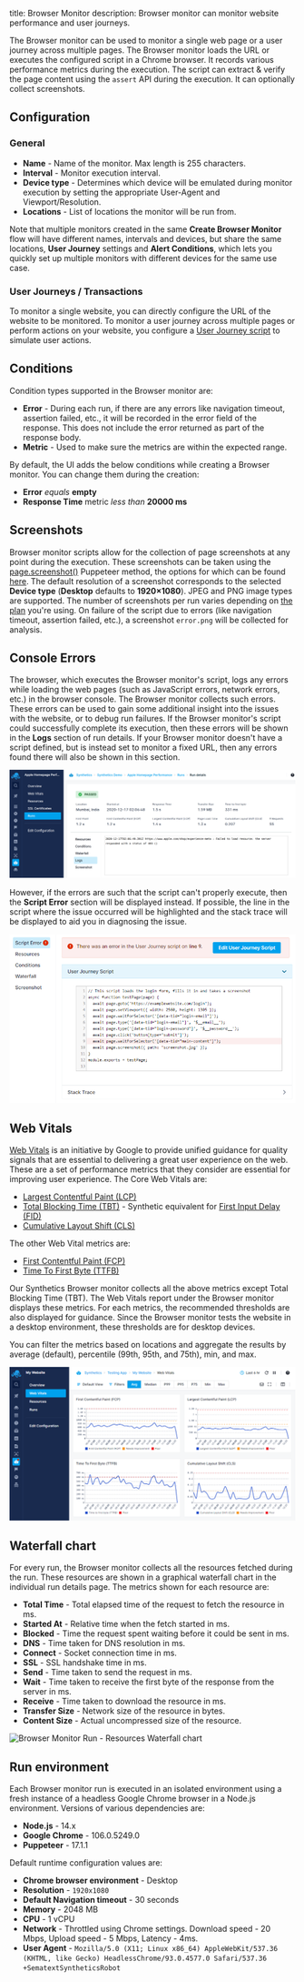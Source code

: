 title: Browser Monitor
description: Browser monitor can monitor website performance and user journeys.

The Browser monitor can be used to monitor a single web page or a user journey across multiple pages. The Browser monitor loads the URL or executes the configured script in a Chrome browser. It records various performance metrics during the execution. The script can extract & verify the page content using the `assert` API during the execution. It can optionally collect screenshots.

## Configuration

### General

* **Name** - Name of the monitor. Max length is 255 characters.
* **Interval** - Monitor execution interval.
* **Device type** - Determines which device will be emulated during monitor execution by setting the appropriate User-Agent and Viewport/Resolution.
* **Locations** - List of locations the monitor will be run from.

Note that multiple monitors created in the same **Create Browser Monitor** flow will have different names, intervals and devices, but share the same locations, **User Journey** settings and **Alert Conditions**, which lets you quickly set up multiple monitors with different devices for the same use case.

### User Journeys / Transactions

To monitor a single website, you can directly configure the URL of the website to be monitored. To monitor a user journey across multiple pages or perform actions on your website, you configure a [User Journey script](./user-journey-scripts.md) to simulate user actions.

## Conditions

Condition types supported in the Browser monitor are:

* **Error** - During each run, if there are any errors like navigation timeout, assertion failed, etc., it will be recorded in the error field of the response. This does not include the error returned as part of the response body. 
* **Metric** - Used to make sure the metrics are within the expected range. 

By default, the UI adds the below conditions while creating a Browser monitor. You can change them during the creation:

* **Error** *equals* **empty**
* **Response Time** metric *less than* **20000 ms**

## Screenshots

Browser monitor scripts allow for the collection of page screenshots at any point during the execution. These screenshots can be taken using the [page.screenshot()](https://github.com/puppeteer/puppeteer/blob/main/docs/api/puppeteer.page.screenshot.md) Puppeteer method, the options for which can be found [here](https://github.com/puppeteer/puppeteer/blob/main/docs/api/puppeteer.screenshotoptions.md). The default resolution of a screenshot corresponds to the selected **Device type** (**Desktop** defaults to **1920&times;1080**). JPEG and PNG image types are supported. The number of screenshots per run varies depending on [the plan](https://sematext.com/pricing/#synthetics) you're using. On failure of the script due to errors (like navigation timeout, assertion failed, etc.), a screenshot `error.png` will be collected for analysis.

## Console Errors

The browser, which executes the Browser monitor's script, logs any errors while loading the web pages (such as JavaScript errors, network errors, etc.) in the browser console. The Browser monitor collects such errors. These errors can be used to gain some additional insight into the issues with the website, or to debug run failures. If the Browser monitor's script could successfully complete its execution, then these errors will be shown in the **Logs** section of run details. If your Browser monitor doesn't have a script defined, but is instead set to monitor a fixed URL, then any errors found there will also be shown in this section.

![Browser monitor console logs](../images/synthetics/browser-monitor-logs.png)

However, if the errors are such that the script can't properly execute, then the **Script Error** section will be displayed instead. If possible, the line in the script where the issue occurred will be highlighted and the stack trace will be displayed to aid you in diagnosing the issue.

![Browser monitor script error](../images/synthetics/browser-monitor-script-error.png)

## Web Vitals

[Web Vitals](https://web.dev/vitals/) is an initiative by Google to provide unified guidance for quality signals that are essential to delivering a great user experience on the web. These are a set of performance metrics that they consider are essential for improving user experience. The Core Web Vitals are:

* [Largest Contentful Paint (LCP)](https://web.dev/lcp/)
* [Total Blocking Time (TBT)](https://web.dev/tbt/) - Synthetic equivalent for [First Input Delay (FID)](https://web.dev/fid/)
* [Cumulative Layout Shift (CLS)](https://web.dev/cls/)

The other Web Vital metrics are:

* [First Contentful Paint (FCP)](https://web.dev/fcp/)
* [Time To First Byte (TTFB)](https://web.dev/time-to-first-byte/)

Our Synthetics Browser monitor collects all the above metrics except Total Blocking Time (TBT). The Web Vitals report under the Browser monitor displays these metrics. For each metrics, the recommended thresholds are also displayed for guidance. Since the Browser monitor tests the website in a desktop environment, these thresholds are for desktop devices.

You can filter the metrics based on locations and aggregate the results by average (default), percentile (99th, 95th, and 75th), min, and max.

![Synthetics Web Vitals](../images/synthetics/web-vitals.png)

## Waterfall chart

For every run, the Browser monitor collects all the resources fetched during the run. These resources are shown in a graphical waterfall chart in the individual run details page. The metrics shown for each resource are:

* **Total Time** - Total elapsed time of the request to fetch the resource in ms.
* **Started At** - Relative time when the fetch started in ms.
* **Blocked** - Time the request spent waiting before it could be sent in ms.
* **DNS** - Time taken for DNS resolution in ms.
* **Connect** - Socket connection time in ms.
* **SSL** - SSL handshake time in ms.
* **Send** - Time taken to send the request in ms.
* **Wait** - Time taken to receive the first byte of the response from the server in ms.
* **Receive** - Time taken to download the resource in ms.
* **Transfer Size** - Network size of the resource in bytes.
* **Content Size** - Actual uncompressed size of the resource.

<img
  class="content-modal-image"
  alt="Browser Monitor Run - Resources Waterfall chart"
  src="../../images/synthetics/waterfall.png"
  title="Browser Run - Resources Waterfall Chart"
/>

## Run environment

Each Browser monitor run is executed in an isolated environment using a fresh instance of a headless Google Chrome browser in a Node.js environment. Versions of various dependencies are:

* **Node.js** - 14.x
* **Google Chrome** - 106.0.5249.0
* **Puppeteer** - 17.1.1

Default runtime configuration values are:

* **Chrome browser environment** - Desktop
* **Resolution** - `1920x1080`
* **Default Navigation timeout** - 30 seconds
* **Memory** - 2048 MB
* **CPU** - 1 vCPU
* **Network** - Throttled using Chrome settings. Download speed - 20 Mbps, Upload speed - 5 Mbps, Latency - 4ms.
* **User Agent** - `Mozilla/5.0 (X11; Linux x86_64) AppleWebKit/537.36 (KHTML, like Gecko) HeadlessChrome/93.0.4577.0 Safari/537.36 +SematextSyntheticsRobot`
